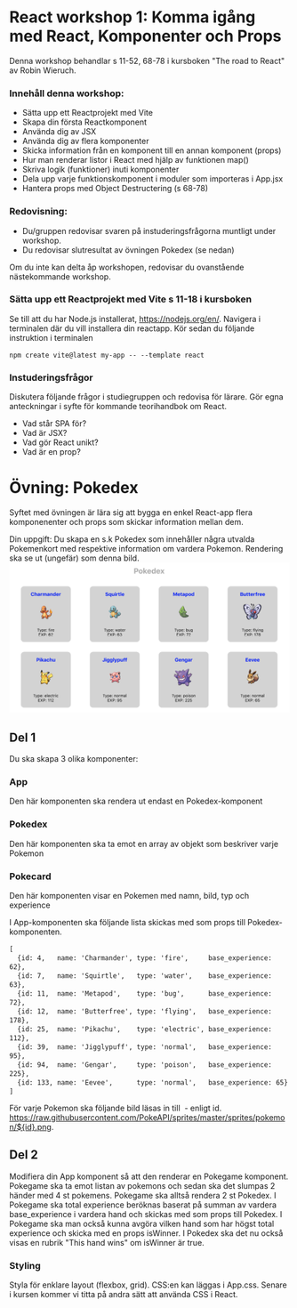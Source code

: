 
# React workshop 1: Komma igång med React, Komponenter och Props

Denna workshop behandlar s 11-52, 68-78 i kursboken "The road to React" av Robin Wieruch.

### Innehåll denna workshop:
* Sätta upp ett Reactprojekt med Vite 
* Skapa din första Reactkomponent
* Använda dig av JSX
* Använda dig av flera komponenter
* Skicka information från en komponent till en annan komponent (props)
* Hur man renderar listor i React med hjälp av funktionen map()
* Skriva logik (funktioner) inuti komponenter
* Dela upp varje funktionskomponent i moduler som importeras i App.jsx
* Hantera props med Object Destructering (s 68-78)

### Redovisning:
* Du/gruppen redovisar svaren på instuderingsfrågorna muntligt under workshop. 
* Du redovisar slutresultat av övningen Pokedex (se nedan) 

Om du inte kan delta åp workshopen, redovisar du ovanstående nästekommande workshop.


### Sätta upp ett Reactprojekt med Vite s 11-18 i kursboken

Se till att du har Node.js installerat, https://nodejs.org/en/. Navigera i terminalen där du vill installera din reactapp.
Kör sedan du följande instruktion i terminalen

```
npm create vite@latest my-app -- --template react
```

### Instuderingsfrågor

Diskutera följande frågor i studiegruppen och redovisa för lärare. Gör egna anteckningar i syfte för kommande teorihandbok om React.

* Vad står SPA för?
* Vad är JSX?
* Vad gör React unikt?
* Vad är en prop? 

# Övning: Pokedex

Syftet med övningen är lära sig att bygga en enkel React-app flera komponenenter och props som skickar information mellan dem.

Din uppgift: Du skapa en s.k Pokedex som innehåller några utvalda Pokemenkort med respektive information om vardera Pokemon. Rendering ska se ut (ungefär) som denna bild. 
![Pokedex](/pokedex.png)

## Del 1

Du ska skapa 3 olika komponenter: 

### App 
Den här komponenten ska rendera ut endast en Pokedex-komponent

### Pokedex 
Den här komponenten ska ta emot en array av objekt som beskriver varje Pokemon

### Pokecard
Den här komponenten visar en Pokemen med namn, bild, typ och experience 

I App-komponenten ska följande lista skickas med som props till Pokedex-komponenten.

```
[
  {id: 4,   name: 'Charmander', type: 'fire',     base_experience: 62},
  {id: 7,   name: 'Squirtle',   type: 'water',    base_experience: 63},
  {id: 11,  name: 'Metapod',    type: 'bug',      base_experience: 72},
  {id: 12,  name: 'Butterfree', type: 'flying',   base_experience: 178},
  {id: 25,  name: 'Pikachu',    type: 'electric', base_experience: 112},
  {id: 39,  name: 'Jigglypuff', type: 'normal',   base_experience: 95},
  {id: 94,  name: 'Gengar',     type: 'poison',   base_experience: 225},
  {id: 133, name: 'Eevee',      type: 'normal',   base_experience: 65}
]
```

För varje Pokemon ska följande bild läsas in till <img src=""> - enligt id.
https://raw.githubusercontent.com/PokeAPI/sprites/master/sprites/pokemon/${id}.png.

## Del 2

Modifiera din App komponent så att den renderar en Pokegame komponent. Pokegame ska ta emot listan av pokemons och sedan ska det slumpas 2 händer med 4 st pokemens. Pokegame ska alltså rendera 2 st Pokedex. 
I Pokegame ska total experience beröknas baserat på summan av vardera base_experience i vardera hand och skickas med som props till Pokedex. 
I Pokegame ska man också kunna avgöra vilken hand som har högst total experience och skicka med en props isWinner. I Pokedex ska det nu också visas en rubrik "This hand wins" om isWinner är true. 

### Styling

Styla för enklare layout (flexbox, grid). CSS:en kan läggas i App.css. Senare i kursen kommer vi titta på andra sätt att använda CSS i React.

